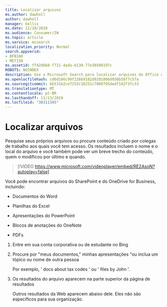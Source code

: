 ```yaml
---
title: Localizar arquivos
ms.author: dawholl
author: dawholl
manager: kellis
ms.date: 12/18/2018
ms.audience: Consumer/IW
ms.topic: article
ms.service: mssearch
localization_priority: Normal
search.appverid:
- BFB160
- MET150
ms.assetid: ff42d668-f721-4ada-b130-77e38508197c
ROBOTS: NOINDEX
description: Use o Microsoft Search para localizar arquivos do Office e PDFs e as informações que você verá
ms.openlocfilehash: cd6d166c99f226b9182d9201866d936b58f7c57a
ms.sourcegitcommit: 6b531b2ce7253c16251c7089795dedf1d2f3fc33
ms.translationtype: MT
ms.contentlocale: pt-BR
ms.lasthandoff: 11/13/2019
ms.locfileid: "38311345"
---
```

# <a name="find-files"></a>Localizar arquivos

Pesquise seus próprios arquivos ou procure conteúdo criado por colegas de trabalho aos quais você tem acesso. Os resultados incluem o nome e o local do arquivo e você também pode ver um breve trecho do conteúdo, quem o modificou por último e quando.
  
> [!VIDEO https://www.microsoft.com/videoplayer/embed/RE2AsoN?autoplay=false]
  
Você pode encontrar arquivos do SharePoint e do OneDrive for Business, incluindo:
  
- Documentos do Word
    
- Planilhas do Excel
    
- Apresentações do PowerPoint
    
- Blocos de anotações do OneNote
    
- PDFs
    
1. Entre em sua conta corporativa ou de estudante no Bing
    
2. Procure por "meus documentos," minhas apresentações "ou inclua um tópico ou nome de outra pessoa
    
    Por exemplo, ' docs about tax codes ' ou ' files by John '.
    
3. Os resultados do arquivo aparecem na parte superior da página de resultados
    
    Outros resultados da Web aparecem abaixo dele. Eles não são específicos para sua organização.


